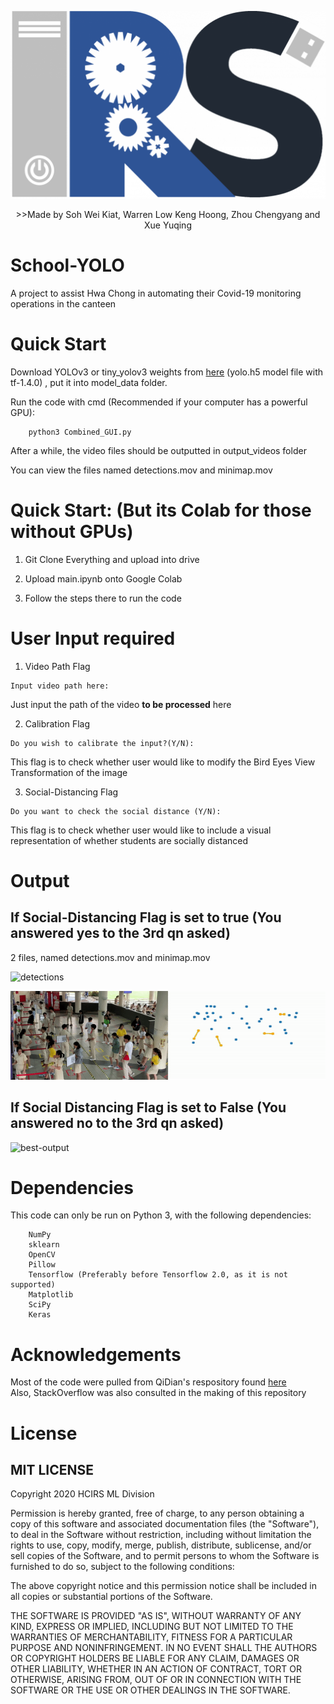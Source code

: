 <p align="center"><img src ='display/logo.png' alt= 'HCIRS LOGO' height = 300 width = 600></p>


<p align="center">>>Made by Soh Wei Kiat, Warren Low Keng Hoong, Zhou Chengyang and Xue Yuqing</p>

# School-YOLO
A project to assist Hwa Chong in automating their Covid-19 monitoring operations in the canteen

# Quick Start
 Download YOLOv3 or tiny_yolov3 weights from [here](https://drive.google.com/file/d/1uvXFacPnrSMw6ldWTyLLjGLETlEsUvcE/view) (yolo.h5 model file with tf-1.4.0) , put it into model_data folder.

 Run the code with cmd (Recommended if your computer has a powerful GPU): 
 ```
     python3 Combined_GUI.py
 ```
 After a while, the video files should be outputted in output_videos folder 
 
 You can view the files named detections.mov and minimap.mov
 
 # Quick Start: (But its Colab for those without GPUs)
 1) Git Clone Everything and upload into drive   
 
 2) Upload main.ipynb onto Google Colab    
 
 3) Follow the steps there to run the code 
 

# User Input required  
1) Video Path Flag
```
Input video path here:
```
Just input the path of the video <strong>to be processed</strong> here

2) Calibration Flag
```
Do you wish to calibrate the input?(Y/N):
```
This flag is to check whether user would like to modify the Bird Eyes View Transformation of the image

3) Social-Distancing Flag
```
Do you want to check the social distance (Y/N):
```
This flag is to check whether user would like to include a visual representation of whether students are socially distanced


# Output 
## If Social-Distancing Flag is set to true (You answered yes to the 3rd qn asked)
2 files, named detections.mov and minimap.mov

![detections](display/detections.gif)

![minimap](display/minimap.gif)  
## If Social Distancing Flag is set to False (You answered no to the 3rd qn asked)
![best-output](display/bestoutput.gif)

# Dependencies 
This code can only be run on Python 3, with the following dependencies:
```
    NumPy
    sklearn
    OpenCV
    Pillow
    Tensorflow (Preferably before Tensorflow 2.0, as it is not supported)
    Matplotlib
    SciPy
    Keras
```

# Acknowledgements
Most of the code were pulled from QiDian's respository found [here](https://github.com/Qidian213/deep_sort_yolov3) <br>
Also, StackOverflow was also consulted in the making of this repository

# License
## MIT LICENSE
Copyright 2020 HCIRS ML Division

Permission is hereby granted, free of charge, to any person obtaining a copy of this software and associated documentation files (the "Software"), to deal in the Software without restriction, including without limitation the rights to use, copy, modify, merge, publish, distribute, sublicense, and/or sell copies of the Software, and to permit persons to whom the Software is furnished to do so, subject to the following conditions:

The above copyright notice and this permission notice shall be included in all copies or substantial portions of the Software.

THE SOFTWARE IS PROVIDED "AS IS", WITHOUT WARRANTY OF ANY KIND, EXPRESS OR IMPLIED, INCLUDING BUT NOT LIMITED TO THE WARRANTIES OF MERCHANTABILITY, FITNESS FOR A PARTICULAR PURPOSE AND NONINFRINGEMENT. IN NO EVENT SHALL THE AUTHORS OR COPYRIGHT HOLDERS BE LIABLE FOR ANY CLAIM, DAMAGES OR OTHER LIABILITY, WHETHER IN AN ACTION OF CONTRACT, TORT OR OTHERWISE, ARISING FROM, OUT OF OR IN CONNECTION WITH THE SOFTWARE OR THE USE OR OTHER DEALINGS IN THE SOFTWARE.

    
    
